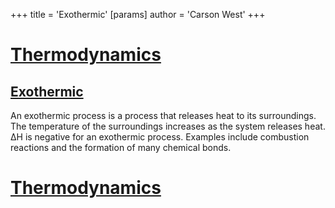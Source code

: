 +++
 title = 'Exothermic'
[params]
	author = 'Carson West'
+++
# [Thermodynamics](./../thermodynamics/)

## [Exothermic](./../exothermic/)

An exothermic process is a process that releases heat to its surroundings.  The temperature of the surroundings increases as the system releases heat.  ΔH is negative for an exothermic process.  Examples include combustion reactions and the formation of many chemical bonds.

# [Thermodynamics](./../thermodynamics/)